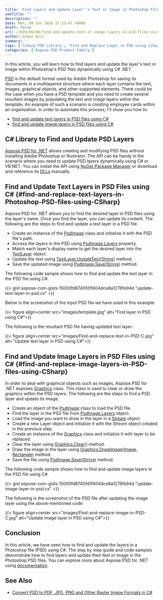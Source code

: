 ```yaml
---
title: 'Find Layers and Update Layer''s Text or Image in Photoshop Files using C#'
seoTitle: ""
description: ""
date: Mon, 08 Jun 2020 17:23:47 +0000
draft: false
url: /2020/06/08/find-and-update-text-or-image-layers-in-psd-files-using-csharp/
author: Usman Aziz
summary: ''
tags: ['Csharp PSD Library', 'Find and Replace Layer in PSD using Csharp', 'Update image layer in PSD using Csharp', 'Update text layer in PSD using Csharp']
categories: ['Aspose.PSD Product Family']
---
```


In this article, you will learn how to find layers and update the layer's text or image within Photoshop's PSD files dynamically using C# .NET.

[PSD][1] is the default format used by Adobe Photoshop for saving its documents in a multilayered structure where each layer contains the text, images, graphical objects, and other supported elements. There could be the case when you have a PSD template and you need to create several resultant images by populating the text and image layers within the template. An example of such a scenario is creating employee cards within an organization. In order to automate this process, I'll show you how to:

*   [find and update text layers in PSD files using C#][2]
*   [find and update image layers in PSD files using C#][3]

## C# Library to Find and Update PSD Layers

[Aspose.PSD for .NET][4] allows creating and modifying PSD files without installing Adobe Photoshop or Illustrator. The API can be handy in the scenario where you need to update PSD layers dynamically using C# or VB.NET. You can install the API using [NuGet Package Manager][5] or download and reference its [DLLs][6] manually.

## Find and Update Text Layers in PSD Files using C# {#find-and-replace-text-layers-in-Photoshop-PSD-files-using-CSharp}

Aspose.PSD for .NET allows you to find the desired layer in PSD files using the layer's name. Once you find the layer, you can update its content. The following are the steps to find and update a text layer in a PSD file.

*   Create an instance of the [PsdImage][7] class and initialize it with the PSD file's path.
*   Access the layers in the PSD using [PsdImage.Layers][8] property.
*   Match each layer's display name to get the desired layer into the [TextLayer][9] object.
*   Update the text using [TextLayer.UpdateText(String)][10] method.
*   Save the updated image using [PsdImage.Save(String)][11] method.

The following code sample shows how to find and update the text layer in the PSD file using C#.

{{< gist aspose-com-gists 15000fd8740fd1f404dce8a1276fe94d "update-text-layer-in-psd.cs" >}}

Below is the screenshot of the input PSD file we have used in this example:



{{< figure align=center src="images/template.jpg" alt="Find layer in PSD using C#">}}


The following is the resultant PSD file having updated text layer:



{{< figure align=center src="images/Find-and-replace-text-in-PSD-C.jpg" alt="Update text layer in PSD using C#">}}


## Find and Update Image Layers in PSD Files using C# {#find-and-replace-image-layers-in-PSD-files-using-CSharp}

In order to deal with graphical objects such as images, Aspose.PSD for .NET exposes [Graphics][12] class. This class is used to clear or draw the graphics within the PSD layers. The following are the steps to find a PSD layer and update its image.

*   Create an object of the [PsdImage][13] class to load the PSD file.
*   Find the layer in the PSD file from [PsdImage.Layers][14] object.
*   Load the image you want to draw in the layer in a [Stream][15] object.
*   Create a new Layer object and initialize it with the _Stream_ object created in the previous step.
*   Create an instance of the [Graphics][16] class and initialize it with layer to be replaced.
*   Clear the layer using [Graphics.Clear()][17] method.
*   Draw the image in the layer using [Graphics.DrawImage(Image, Rectangle)][18] method.
*   Save the file using [PsdImage.Save(String)][19] method.

The following code sample shows how to find and update image layers in the PSD file using C#.

{{< gist aspose-com-gists 15000fd8740fd1f404dce8a1276fe94d "update-image-layer-in-psd.cs" >}}

The following is the screenshot of the PSD file after updating the image layer using the above-mentioned code:



{{< figure align=center src="images/Find-and-replace-image-in-PSD-C.jpg" alt="Update image layer in PSD using C#">}}


## Conclusion

In this article, we have seen how to find and update the layers in a Photoshop file (PSD) using C#. The step by step guide and code samples demonstrate how to find layers and update their text or image in the Photoshop PSD files. You can explore more about Aspose.PSD for .NET using [documentation][20].

## See Also

*   [Convert PSD to PDF, JPG, PNG and Other Raster Image Formats in C#][21]




[1]: https://wiki.fileformat.com/image/psd/
[2]: #find-and-replace-text-layers-in-Photoshop-PSD-files-using-CSharp
[3]: #find-and-replace-image-layers-in-PSD-files-using-CSharp
[4]: https://products.aspose.com/psd/net
[5]: https://www.nuget.org/packages/Aspose.PSD
[6]: https://downloads.aspose.com/psd/net
[7]: https://apireference.aspose.com/psd/net/aspose.psd.fileformats.psd/psdimage
[8]: https://apireference.aspose.com/psd/net/aspose.psd.fileformats.psd/psdimage/properties/layers
[9]: https://apireference.aspose.com/psd/net/aspose.psd.fileformats.psd.layers/textlayer
[10]: https://apireference.aspose.com/psd/net/aspose.psd.fileformats.psd.layers/textlayer/methods/updatetext
[11]: https://apireference.aspose.com/psd/net/aspose.psd.datastreamsupporter/save/methods/2
[12]: https://apireference.aspose.com/psd/net/aspose.psd/graphics
[13]: https://apireference.aspose.com/psd/net/aspose.psd.fileformats.psd/psdimage
[14]: https://apireference.aspose.com/psd/net/aspose.psd.fileformats.psd/psdimage/properties/layers
[15]: https://docs.microsoft.com/en-us/dotnet/api/system.io.stream?view=netcore-3.1
[16]: https://apireference.aspose.com/psd/net/aspose.psd/graphics
[17]: https://apireference.aspose.com/psd/net/aspose.psd/graphics/methods/clear
[18]: https://apireference.aspose.com/psd/net/aspose.psd.graphics/drawimage/methods/10
[19]: https://apireference.aspose.com/psd/net/aspose.psd.datastreamsupporter/save/methods/2
[20]: https://docs.aspose.com/display/psdnet/Product+Description
[21]: https://blog.aspose.com/2020/03/27/convert-psd-to-pdf-jpg-png-tiff-gif-bmp-jp2-in-csharp-net/





